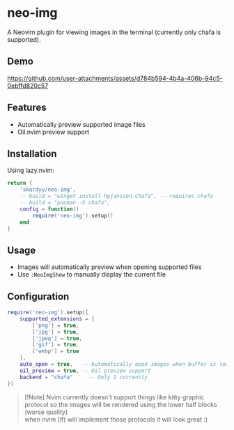 # neo-img  
A Neovim plugin for viewing images in the terminal (currently only chafa is supported).  

## Demo  
https://github.com/user-attachments/assets/d784b594-4b4a-406b-94c5-0ebffd820c57


## Features
- Automatically preview supported image files
- Oil.nvim preview support

## Installation

Using lazy.nvim:
```lua
return {
    'skardyy/neo-img',
    -- build = "winget install hpjansson.Chafa", -- requires chafa
    -- build = "pacman -S chafa",
    config = function()
        require('neo-img').setup()
    end
}
```

## Usage
- Images will automatically preview when opening supported files
- Use `:NeoImgShow` to manually display the current file

## Configuration
```lua
require('neo-img').setup({
    supported_extensions = {
        ['png'] = true,
        ['jpg'] = true,
        ['jpeg'] = true,
        ['gif'] = true,
        ['webp'] = true
    },
    auto_open = true,   -- Automatically open images when buffer is loaded
    oil_preview = true, -- Oil preview support
    backend = "chafa"     -- Only 1 currently
})
```

> \[!Note]
> Nvim currently doesn't support things like kitty graphic protocol
> so the images will be rendered using the lower half blocks (worse quality)  
> when nvim (if) will implement those protocols it will look great :)  
